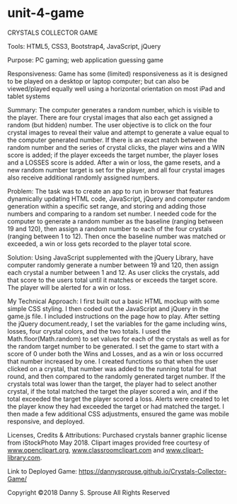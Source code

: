 # unit-4-game
CRYSTALS COLLECTOR GAME

Tools:  HTML5, CSS3, Bootstrap4, JavaScript, jQuery

Purpose:  PC gaming; web application guessing game

Responsiveness:  Game has some (limited) responsiveness as it is designed to be played on a desktop or laptop computer; but can also be viewed/played equally well using a horizontal orientation on most iPad and tablet systems

Summary:  The computer generates a random number, which is visible to the player. There are four crystal images that also each get assigned a random (but hidden) number.  The user objective is to click on the four crystal images to reveal their value and attempt to generate a value equal to the computer generated number. If there is an exact match between the random number and the series of crystal clicks, the player wins and a WIN score is added; if the player exceeds the target number, the player loses and a LOSSES score is added. After a win or loss, the game resets, and a new random number target is set for the player, and all four crystal images also receive additional randomly assigned numbers.

Problem:  The task was to create an app to run in browser that features dynamically updating HTML code, JavaScript, jQuery and computer random generation within a specific set range, and storing and adding those numbers and comparing to a random set number.  I needed code for the computer to generate a random number as the baseline (ranging between 19 and 120), then assign a random number to each of the four crystals (ranging between 1 to 12).  Then once the baseline number was matched or exceeded, a win or loss gets recorded to the player total score.

Solution:  Using JavaScript supplemented with the jQuery Library, have computer randomly generate a number between 19 and 120, then assign each crystal a number between 1 and 12.  As user clicks the crystals, add that score to the users total until it matches or exceeds the target score.  The player will be alerted for a win or loss.

My Technical Approach:  I first built out a basic HTML mockup with some simple CSS styling.  I then coded out the JavaScript and jQuery in the game.js file.  I included instructions on the page how to play.  After setting the jQuery document.ready, I set the variables for the game including wins, losses, four crystal colors, and the two totals.  I used the Math.floor(Math.random) to set values for each of the crystals as well as for the random target number to be generated.  I set the game to start with a score of 0 under both the Wins and Losses, and as a win or loss occurred that number increased by one.  I created functions so that when the user clicked on a crystal, that number was added to the running total for that round, and then compared to the randomly generated target number.  If the crystals total was lower than the target, the player had to select another crystal, if the total matched the target the player scored a win, and if the total exceeded the target the player scored a loss.  Alerts were created to let the player know they had exceeded the target or had matched the target. I then made a few additional CSS adjustments, ensured the game was mobile responsive, and deployed.

Licenses, Credits & Attributions:  Purchased crystals banner graphic license from iStockPhoto May 2018.  Clipart images provided free courtesy of www.openclipart.org, www.classroomclipart.com and www.clipart-library.com. 

Link to Deployed Game: https://dannysprouse.github.io/Crystals-Collector-Game/ 

Copyright ©2018  Danny S. Sprouse  All Rights Reserved

